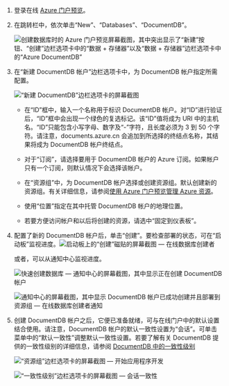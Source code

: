 1.	登录在线 [Azure 门户预览](https://portal.azure.cn/)。
2.	在跳转栏中，依次单击“New”、“Databases”、“DocumentDB”。

	![创建数据库时的 Azure 门户预览屏幕截图，其中突出显示了“新建”按钮、“创建”边栏选项卡中的“数据 + 存储器”以及“数据 + 存储器”边栏选项卡中的“Azure DocumentDB”](./media/documentdb-create-dbaccount/create-nosql-db-databases-json-tutorial-1.png)

3. 在“新建 DocumentDB 帐户”边栏选项卡中，为 DocumentDB 帐户指定所需配置。

	![“新建 DocumentDB”边栏选项卡的屏幕截图](./media/documentdb-create-dbaccount/create-nosql-db-databases-json-tutorial-2.png)

	- 在“ID”框中，输入一个名称用于标识 DocumentDB 帐户。对“ID”进行验证后，“ID”框中会出现一个绿色的复选标记。该“ID”值将成为 URI 中的主机名。“ID”只能包含小写字母、数字及“-”字符，且长度必须为 3 到 50 个字符。请注意，documents.azure.cn 会追加到所选择的终结点名称，其结果将成为 DocumentDB 帐户终结点。

	- 对于“订阅”，请选择要用于 DocumentDB 帐户的 Azure 订阅。如果帐户只有一个订阅，则默认情况下会选择该帐户。

	- 在“资源组”中，为 DocumentDB 帐户选择或创建资源组。默认创建新的资源组。有关详细信息，请参阅[使用 Azure 门户预览管理 Azure 资源](../articles/azure-resource-manager/resource-group-portal.md)。

	- 使用“位置”指定在其中托管 DocumentDB 帐户的地理位置。
	
    - 若要方便访问帐户和以后将创建的资源，请选中“固定到仪表板”。

4.	配置了新的 DocumentDB 帐户后，单击“创建”。要检查部署的状态，可在“启动板”监视进度。![启动板上的“创建”磁贴的屏幕截图 — 在线数据库创建者](./media/documentdb-create-dbaccount/create-nosql-db-databases-json-tutorial-3.png)

	或者，可以从通知中心监视进度。

	![快速创建数据库 — 通知中心的屏幕截图，其中显示正在创建 DocumentDB 帐户](./media/documentdb-create-dbaccount/create-nosql-db-databases-json-tutorial-4.png)  

	![通知中心的屏幕截图，其中显示 DocumentDB 帐户已成功创建并且部署到资源组 — 在线数据库创建者通知](./media/documentdb-create-dbaccount/create-nosql-db-databases-json-tutorial-5.png)

5.	创建 DocumentDB 帐户之后，它便已准备就绪，可与在线门户中的默认设置结合使用。请注意，DocumentDB 帐户的默认一致性设置为“会话”。可单击菜单中的“默认一致性”调整默认一致性设置。若要了解有关 DocumentDB 提供的一致性级别的详细信息，请参阅 [DocumentDB 中的一致性级别](../articles/azure-resource-manager/resource-group-portal.md)

    ![“资源组”边栏选项卡的屏幕截图 — 开始应用程序开发](./media/documentdb-create-dbaccount/create-nosql-db-databases-json-tutorial-6.png)  

    ![“一致性级别”边栏选项卡的屏幕截图 — 会话一致性](./media/documentdb-create-dbaccount/create-nosql-db-databases-json-tutorial-7.png)

[How to: Create a DocumentDB account]: #Howto
[Next steps]: #NextSteps
[documentdb-manage]: /documentation/articles/documentdb/documentdb-manage

<!---HONumber=Mooncake_0829_2016-->